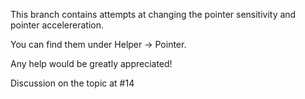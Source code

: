 This branch contains attempts at changing the pointer sensitivity and pointer accelereration.

You can find them under Helper -> Pointer.

Any help would be greatly appreciated!

Discussion on the topic at #14

